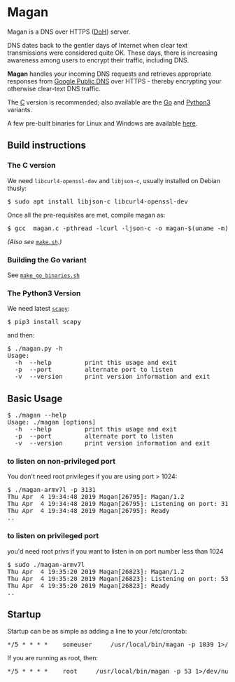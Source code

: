# Magan

Magan is a DNS over HTTPS ([DoH](https://en.wikipedia.org/wiki/DNS_over_HTTPS)) server. 

DNS dates back to the gentler days of Internet when clear text transmissions were considered quite OK. These days, there is increasing awareness among users to encrypt their traffic, including DNS. 

**Magan** handles your incoming DNS requests and retrieves appropriate responses from [Google Public DNS](https://developers.google.com/speed/public-dns/docs/dns-over-https) over HTTPS - thereby encrypting your otherwise clear-text DNS traffic.

The [C](https://github.com/evuraan/Magan/blob/master/src/magan.c) version is recommended; also available are the [Go](https://github.com/evuraan/Magan/blob/master/src/magan_go.go)  and [Python3](https://github.com/evuraan/Magan/blob/master/src/magan.py) variants. 

A few pre-built binaries for Linux and Windows are available [here](https://github.com/evuraan/Magan/tree/master/bin).

## Build instructions

### The C version


We need `libcurl4-openssl-dev` and `libjson-c`, usually installed on Debian thusly:
<pre>
$ sudo apt install libjson-c libcurl4-openssl-dev
</pre>
Once all the pre-requisites are met, compile magan as:
<pre>
$ gcc  magan.c -pthread -lcurl -ljson-c -o magan-$(uname -m) 
</pre>
<i>(Also see [`make.sh`](https://github.com/evuraan/Magan/blob/master/scripts/make.sh).)</i>

### Building the Go variant
See [`make_go_binaries.sh`](https://github.com/evuraan/Magan/blob/master/scripts/make_go_binaries.sh) 

### The Python3 Version
We need latest [`scapy`](https://github.com/secdev/scapy):

<pre>
$ pip3 install scapy
</pre>
and then:
<pre>
$ ./magan.py -h
Usage:
  -h  --help         print this usage and exit
  -p  --port         alternate port to listen
  -v  --version      print version information and exit
</pre>



## Basic Usage

<pre>
$ ./magan --help
Usage: ./magan [options]
  -h  --help         print this usage and exit
  -p  --port         alternate port to listen
  -v  --version      print version information and exit
</pre>


### to listen on non-privileged port
You don't need root privileges if you are using port > 1024: 
<pre>
$ ./magan-armv7l -p 3131
Thu Apr  4 19:34:48 2019 Magan[26795]: Magan/1.2
Thu Apr  4 19:34:48 2019 Magan[26795]: Listening on port: 3131
Thu Apr  4 19:34:48 2019 Magan[26795]: Ready
..
</pre>


### to listen on privileged port

you'd need root privs if you want to listen in on port number less than 1024
<pre>
$ sudo ./magan-armv7l 
Thu Apr  4 19:35:20 2019 Magan[26823]: Magan/1.2
Thu Apr  4 19:35:20 2019 Magan[26823]: Listening on port: 53
Thu Apr  4 19:35:20 2019 Magan[26823]: Ready
..
</pre> 

## Startup

Startup can be as simple as adding a line to your /etc/crontab:
<pre>
*/5 * * * *    someuser     /usr/local/bin/magan -p 1039 1>/dev/null 2>/dev/null
</pre>
If you are running as root, then:
<pre>
*/5 * * * *    root     /usr/local/bin/magan -p 53 1>/dev/null 2>/dev/null
</pre>

